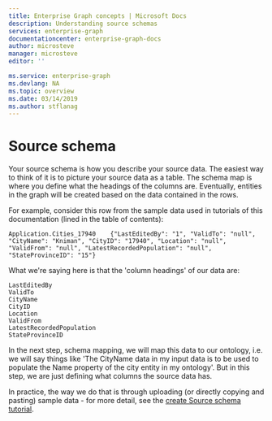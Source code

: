 ```yaml
---
title: Enterprise Graph concepts | Microsoft Docs
description: Understanding source schemas
services: enterprise-graph
documentationcenter: enterprise-graph-docs
author: microsteve
manager: microsteve
editor: ''

ms.service: enterprise-graph
ms.devlang: NA
ms.topic: overview
ms.date: 03/14/2019
ms.author: stflanag
---
```


# Source schema

Your source schema is how you describe your source data. The easiest way to think of it is to picture your source data as a table. The schema map is where you define what the headings of the columns are. Eventually, entities in the graph will be created based on the data contained in the rows.

For example, consider this row from the sample data used in tutorials of this documentation (lined in the table of contents):

```
Application.Cities_17940	{"LastEditedBy": "1", "ValidTo": "null", "CityName": "Kniman", "CityID": "17940", "Location": "null", "ValidFrom": "null", "LatestRecordedPopulation": "null", "StateProvinceID": "15"}
```

What we're saying here is that the 'column headings' of our data are:

```
LastEditedBy
ValidTo
CityName
CityID
Location
ValidFrom
LatestRecordedPopulation
StateProvinceID
```

In the next step, schema mapping, we will map this data to our ontology, i.e. we will say things like 'The CityName data in my input data is to be used to populate the Name property of the city entity in my ontology'. But in this step, we are just defining what columns the source data has.

In practice, the way we do that is through uploading (or directly copying and pasting) sample data - for more detail, see the [create Source schema tutorial](../create-source-schema.md).